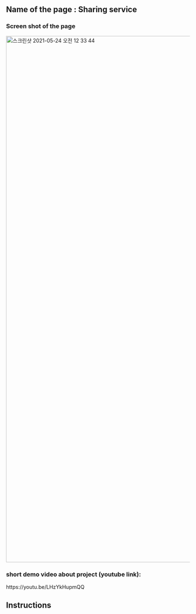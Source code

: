 <h2>Name of the page : Sharing service</h2>


<h3>Screen shot of the page</h3>
<img width="1440" alt="스크린샷 2021-05-24 오전 12 33 44" src="https://user-images.githubusercontent.com/79500109/119266935-b583eb00-bc27-11eb-8444-625adcd7b7b9.png">


<h3>short demo video about project (youtube link):</h3>
https://youtu.be/LHzYkHupmQQ


<h2>Instructions</h2>
